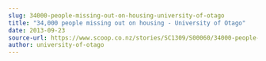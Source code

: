```yaml
---
slug: 34000-people-missing-out-on-housing-university-of-otago
title: "34,000 people missing out on housing - University of Otago"
date: 2013-09-23
source-url: https://www.scoop.co.nz/stories/SC1309/S00060/34000-people-missing-out-on-housing-university-of-otago.htm
author: university-of-otago
---
```

